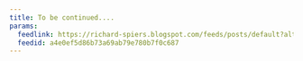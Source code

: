 ```yaml
---
title: To be continued....
params:
  feedlink: https://richard-spiers.blogspot.com/feeds/posts/default?alt=rss
  feedid: a4e0ef5d86b73a69ab79e780b7f0c687
---
```

